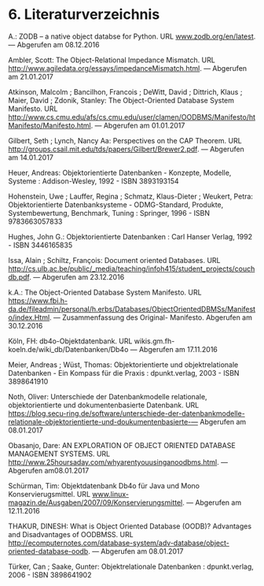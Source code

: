 # 6. Literaturverzeichnis

A.: ZODB – a native object databse for Python. URL www.zodb.org/en/latest. — Abgerufen am 08.12.2016

Ambler, Scott: The Object-Relational Impedance Mismatch. URL http://www.agiledata.org/essays/impedanceMismatch.html. — Abgerufen am 21.01.2017

Atkinson, Malcolm ; Bancilhon, Francois ; DeWitt, David ; Dittrich, Klaus ; Maier, David ; Zdonik, Stanley: The Object-Oriented Database System Manifesto. URL http://www.cs.cmu.edu/afs/cs.cmu.edu/user/clamen/OODBMS/Manifesto/htManifesto/Manifesto.html. — Abgerufen am 01.01.2017

Gilbert, Seth ; Lynch, Nancy Aa: Perspectives on the CAP Theorem. URL http://groups.csail.mit.edu/tds/papers/Gilbert/Brewer2.pdf. — Abgerufen am 14.01.2017

Heuer, Andreas: Objektorientierte Datenbanken - Konzepte, Modelle, Systeme : Addison-Wesley, 1992 - ISBN 3893193154

Hohenstein, Uwe ; Lauffer, Regina ; Schmatz, Klaus-Dieter ; Weukert, Petra: Objektorientierte Datenbanksysteme - ODMG-Standard, Produkte, Systembewertung, Benchmark, Tuning : Springer, 1996 - ISBN 9783663057833 

Hughes, John G.: Objektorientierte Datenbanken : Carl Hanser Verlag, 1992 - ISBN 3446165835

Issa, Alain ; Schiltz, François: Document oriented Databases. URL http://cs.ulb.ac.be/public/_media/teaching/infoh415/student_projects/couchdb.pdf. — Abgerufen am 23.12.2016

k.A.: The Object-Oriented Database System Manifesto. URL https://www.fbi.h-da.de/fileadmin/personal/h.erbs/Databases/ObjectOrientedDBMSs/Manifesto/index.Html. — Zusammenfassung des Original-
Manifesto. Abgerufen am 30.12.2016

Köln, FH: db4o-Objektdatenbank. URL wikis.gm.fh-koeln.de/wiki_db/Datenbanken/Db4o — Abgerufen
am 17.11.2016

Meier, Andreas ; Wüst, Thomas: Objektorientierte und objektrelationale Datenbanken - Ein Kompass für die Praxis : dpunkt.verlag, 2003 - ISBN 3898641910

Noth, Oliver: Unterschiede der Datenbankmodelle relationale, objektorientierte und dokumentenbasierte
Datenbank. URL https://blog.secu-ring.de/software/unterschiede-der-datenbankmodelle-relationale-objektorientierte-und-doukumentenbasierte-— Abgerufen am 08.01.2017

Obasanjo, Dare: AN EXPLORATION OF OBJECT ORIENTED DATABASE MANAGEMENT SYSTEMS. URL http://www.25hoursaday.com/whyarentyouusinganoodbms.html. — Abgerufen am08.01.2017

Schürman, Tim: Objektdatenbank Db4o für Java und Mono Konservierugsmittel. URL www.linux-magazin.de/Ausgaben/2007/09/Konservierungsmittel. — Abgerufen am 12.11.2016

THAKUR, DINESH: What is Object Oriented Database (OODB)? Advantages and Disadvantages of OODBMSS. URL http://ecomputernotes.com/database-system/adv-database/object-oriented-database-oodb. — Abgerufen am 08.01.2017

Türker, Can ; Saake, Gunter: Objektrelationale Datenbanken : dpunkt.verlag, 2006 - ISBN 3898641902
   
